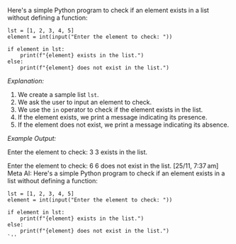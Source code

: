  Here's a simple Python program to check if an element exists in a list without defining a function:

```
lst = [1, 2, 3, 4, 5]
element = int(input("Enter the element to check: "))

if element in lst:
    print(f"{element} exists in the list.")
else:
    print(f"{element} does not exist in the list.")
```

_Explanation:_

1. We create a sample list `lst`.
2. We ask the user to input an element to check.
3. We use the `in` operator to check if the element exists in the list.
4. If the element exists, we print a message indicating its presence.
5. If the element does not exist, we print a message indicating its absence.

_Example Output:_

Enter the element to check: 3
3 exists in the list.

Enter the element to check: 6
6 does not exist in the list.
[25/11, 7:37 am] Meta AI: Here's a simple Python program to check if an element exists in a list without defining a function:

```
lst = [1, 2, 3, 4, 5]
element = int(input("Enter the element to check: "))

if element in lst:
    print(f"{element} exists in the list.")
else:
    print(f"{element} does not exist in the list.")
`''
